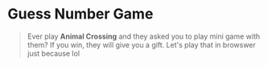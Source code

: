 # Guess Number Game

> Ever play **Animal Crossing** and they asked you to play mini game with them? If you win, they will give you a gift. Let's play that in browswer just because lol


